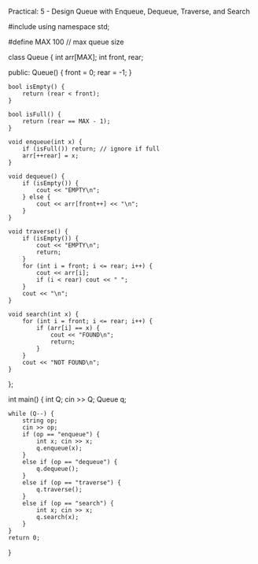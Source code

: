 Practical: 5 - Design Queue with Enqueue, Dequeue, Traverse, and Search

#include <iostream>
using namespace std;

#define MAX 100   // max queue size

class Queue {
    int arr[MAX];
    int front, rear;

public:
    Queue() {
        front = 0;
        rear = -1;
    }

    bool isEmpty() {
        return (rear < front);
    }

    bool isFull() {
        return (rear == MAX - 1);
    }

    void enqueue(int x) {
        if (isFull()) return; // ignore if full
        arr[++rear] = x;
    }

    void dequeue() {
        if (isEmpty()) {
            cout << "EMPTY\n";
        } else {
            cout << arr[front++] << "\n";
        }
    }

    void traverse() {
        if (isEmpty()) {
            cout << "EMPTY\n";
            return;
        }
        for (int i = front; i <= rear; i++) {
            cout << arr[i];
            if (i < rear) cout << " ";
        }
        cout << "\n";
    }

    void search(int x) {
        for (int i = front; i <= rear; i++) {
            if (arr[i] == x) {
                cout << "FOUND\n";
                return;
            }
        }
        cout << "NOT FOUND\n";
    }
};

int main() {
    int Q;
    cin >> Q;
    Queue q;

    while (Q--) {
        string op;
        cin >> op;
        if (op == "enqueue") {
            int x; cin >> x;
            q.enqueue(x);
        } 
        else if (op == "dequeue") {
            q.dequeue();
        } 
        else if (op == "traverse") {
            q.traverse();
        } 
        else if (op == "search") {
            int x; cin >> x;
            q.search(x);
        }
    }
    return 0;
}